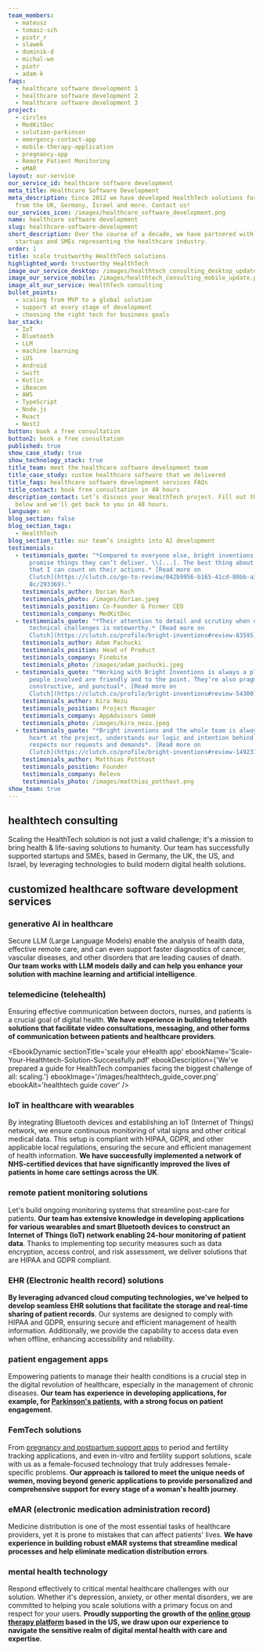 ```yaml
---
team_members:
  - mateusz
  - tomasz-sch
  - piotr_r
  - slawek
  - dominik-d
  - michal-wo
  - piotr
  - adam-k
faqs:
  - healthcare software development 1
  - healthcare software development 2
  - healthcare software development 3
project:
  - circles
  - MedKitDoc
  - solution-parkinson
  - emergency-contact-app
  - mobile-therapy-application
  - pregnancy-app
  - Remote Patient Monitoring
  - eMAR
layout: our-service
our_service_id: healthcare software development
meta_title: Healthcare Software Development
meta_description: Since 2012 we have developed HealthTech solutions for clients
  from the UK, Germany, Israel and more. Contact us!
our_services_icon: /images/healthcare_software_development.png
name: healthcare software development
slug: healthcare-software-development
short_description: Over the course of a decade, we have partnered with numerous
  startups and SMEs representing the healthcare industry.
order: 1
title: scale trustworthy HealthTech solutions
highlighted_word: trustworthy HealthTech
image_our_service_desktop: /images/healthtech_consulting_desktop_update.png
image_our_service_mobile: /images/healthtech_consulting_mobile_update.png
image_alt_our_service: HealthTech consulting
bullet_points:
  - scaling from MVP to a global solution
  - support at every stage of development
  - choosing the right tech for business goals
bar_stack:
  - IoT
  - Bluetooth
  - LLM
  - machine learning
  - iOS
  - Android
  - Swift
  - Kotlin
  - iBeacon
  - AWS
  - TypeScript
  - Node.js
  - React
  - NestJ
button: book a free consultation
button2: book a free consultation
published: true
show_case_study: true
show_technology_stack: true
title_team: meet the healthcare software development team
title_case_study: custom healthcare software that we delivered
title_faqs: healthcare software development services FAQs
title_contact: book free consultation in 48 hours
description_contact: Let’s discuss your HealthTech project. Fill out the form
  below and we'll get back to you in 48 hours.
language: en
blog_section: false
blog_section_tags:
  - HealthTech
blog_section_title: our team’s insights into AI development
testimonials:
  - testimonials_quote: "*Compared to everyone else, bright inventions doesn’t
      promise things they can’t deliver. \\[...]. The best thing about them is
      that I can count on their actions.* [Read more on
      Clutch](https://clutch.co/go-to-review/042b9956-b165-41cd-80bb-a3e75a50c9\
      8c/293369)."
    testimonials_author: Dorian Koch
    testimonials_photo: /images/dorian.jpeg
    testimonials_position: Co-Founder & Former CEO
    testimonials_company: MedKitDoc
  - testimonials_quote: "*Their attention to detail and scrutiny when dealing with
      technical challenges is noteworthy.* [Read more on
      Clutch](https://clutch.co/profile/bright-inventions#review-83595)."
    testimonials_author: Adam Pachucki
    testimonials_position: Head of Product
    testimonials_company: Finebite
    testimonials_photo: /images/adam_pachucki.jpeg
  - testimonials_quote: "*Working with Bright Inventions is always a pleasure. The
      people involved are friendly and to the point. They’re also pragmatic,
      constructive, and punctual*. [Read more on
      Clutch](https://clutch.co/profile/bright-inventions#review-54300)."
    testimonials_author: Kira Nezu
    testimonials_position: Project Manager
    testimonials_company: AppAdvisors GmbH
    testimonials_photo: /images/kira_nezu.jpeg
  - testimonials_quote: "*Bright inventions and the whole team is always with full
      heart at the project, understands our logic and intention behind and
      respects our requests and demands*. [Read more on
      Clutch](https://clutch.co/profile/bright-inventions#review-149237)."
    testimonials_author: Matthias Potthast
    testimonials_position: Founder
    testimonials_company: Relevo
    testimonials_photo: /images/matthias_potthast.png
show_team: true
---
```

## healthtech consulting

Scaling the HealthTech solution is not just a valid challenge; it's a mission to bring health & life-saving solutions to humanity. Our team has successfully supported startups and SMEs, based in Germany, the UK, the US, and Israel, by leveraging technologies to build modern digital health solutions.

## customized healthcare software development services

### generative AI in healthcare

Secure LLM (Large Language Models) enable the analysis of health data, effective remote care, and can even support faster diagnostics of cancer, vascular diseases, and other disorders that are leading causes of death. **Our team works with LLM models daily and can help you enhance your solution with machine learning and artificial intelligence**.

### telemedicine (telehealth)

Ensuring effective communication between doctors, nurses, and patients is a crucial goal of digital health. **We have experience in building telehealth solutions that facilitate video consultations, messaging, and other forms of communication between patients and healthcare providers**.

<EbookDynamic sectionTitle='scale your eHealth app' ebookName='Scale-Your-Healthtech-Solution-Successfully.pdf' ebookDescription={'We\'ve prepared a guide for HealthTech companies facing the biggest challenge of all: scaling.'} ebookImage='/images/healthtech_guide_cover.png' ebookAlt='healthtech guide cover' />

### IoT in healthcare with wearables

By integrating Bluetooth devices and establishing an IoT (Internet of Things) network, we ensure continuous monitoring of vital signs and other critical medical data. This setup is compliant with HIPAA, GDPR, and other applicable local regulations, ensuring the secure and efficient management of health information. **We have successfully implemented a network of NHS-certified devices that have significantly improved the lives of patients in home care settings across the UK**.

### remote patient monitoring solutions

Let's build ongoing monitoring systems that streamline post-care for patients. **Our team has extensive knowledge in developing applications for various wearables and smart Bluetooth devices to construct an Internet of Things (IoT) network enabling 24-hour monitoring of patient data**. Thanks to implementing top security measures such as data encryption, access control, and risk assessment, we deliver solutions that are HIPAA and GDPR compliant.

### EHR (Electronic health record) solutions

**By leveraging advanced cloud computing technologies, we've helped to develop seamless EHR solutions that facilitate the storage and real-time sharing of patient records**. Our systems are designed to comply with HIPAA and GDPR, ensuring secure and efficient management of health information. Additionally, we provide the capability to access data even when offline, enhancing accessibility and reliability.

### patient engagement apps

Empowering patients to manage their health conditions is a crucial step in the digital revolution of healthcare, especially in the management of chronic diseases. **Our team has experience in developing applications, for example, for [Parkinson's patients](/projects/solution-for-parkinsons-patients/), with a strong focus on patient engagement**. 

### FemTech solutions

From [pregnancy and postpartum support apps](/projects/pregnancy-app/) to period and fertility tracking applications, and even in-vitro and fertility support solutions, scale with us as a female-focused technology that truly addresses female-specific problems. **Our approach is tailored to meet the unique needs of women, moving beyond generic applications to provide personalized and comprehensive support for every stage of a woman's health journey**.

### eMAR (electronic medication administration record)

Medicine distribution is one of the most essential tasks of healthcare providers, yet it is prone to mistakes that can affect patients' lives. **We have experience in building robust eMAR systems that streamline medical processes and help eliminate medication distribution errors**.

### mental health technology

Respond effectively to critical mental healthcare challenges with our solution. Whether it's depression, anxiety, or other mental disorders, we are committed to helping you scale solutions with a primary focus on and respect for your users. **Proudly supporting the growth of the [online group therapy platform](/projects/online-group-support/) based in the US, we draw upon our experience to navigate the sensitive realm of digital mental health with care and expertise**.
